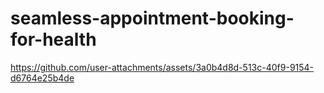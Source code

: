 # seamless-appointment-booking-for-health

https://github.com/user-attachments/assets/3a0b4d8d-513c-40f9-9154-d6764e25b4de
